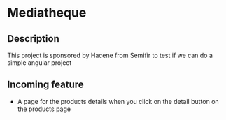 # Mediatheque

## Description
This project is sponsored by Hacene from Semifir to test if we can do a simple angular project

## Incoming feature
- A page for the products details when you click on the detail button on the products page
